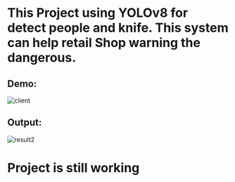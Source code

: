 # This Project using YOLOv8 for detect people and knife. This system can help retail Shop warning the dangerous. 

## Demo:
![client](https://github.com/TruongSinhAI/ShopSecuritySystem/assets/115483496/eb7fdcf1-a3f4-41d3-8aef-4b5a7da5f961)

## Output:
![result2](https://github.com/TruongSinhAI/ShopSecuritySystem/assets/115483496/de899be2-cdf5-4106-98d7-bfdfa8c135da)


# Project is still working

